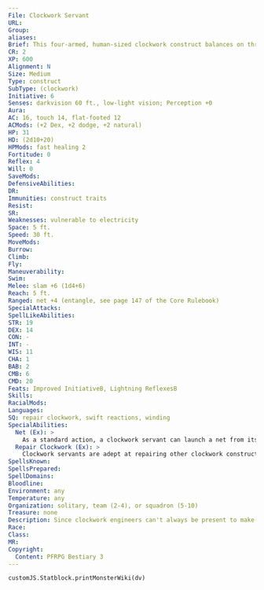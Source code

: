 ```yaml
---
File: Clockwork Servant
URL: 
Group: 
aliases: 
Brief: This four-armed, human-sized clockwork construct balances on three legs that rise into a central body.
CR: 2
XP: 600
Alignment: N
Size: Medium
Type: construct
SubType: (clockwork)
Initiative: 6
Senses: darkvision 60 ft., low-light vision; Perception +0
Aura: 
AC: 16, touch 14, flat-footed 12
ACMods: (+2 Dex, +2 dodge, +2 natural)
HP: 31
HD: (2d10+20)
HPMods: fast healing 2
Fortitude: 0
Reflex: 4
Will: 0
SaveMods: 
DefensiveAbilities: 
DR: 
Immunities: construct traits
Resist: 
SR: 
Weaknesses: vulnerable to electricity
Space: 5 ft.
Speed: 30 ft.
MoveMods: 
Burrow: 
Climb: 
Fly: 
Maneuverability: 
Swim: 
Melee: slam +6 (1d4+6)
Reach: 5 ft.
Ranged: net +4 (entangle, see page 147 of the Core Rulebook)
SpecialAttacks: 
SpellLikeAbilities: 
STR: 19
DEX: 14
CON: -
INT: -
WIS: 11
CHA: 1
BAB: 2
CMB: 6
CMD: 20
Feats: Improved InitiativeB, Lightning ReflexesB
Skills: 
RacialMods: 
Languages: 
SQ: repair clockwork, swift reactions, winding
SpecialAbilities:
  Net (Ex): >
    As a standard action, a clockwork servant can launch a net from its shoulder. The launcher itself can contain up to five nets-loading a folded net into the launcher is a standard action. Some clockwork servants are outfitted with masterwork or even magic nets, although the clockwork servant presented here is armed with standard nets.
  Repair Clockwork (Ex): >
    Clockwork servants are adept at repairing other clockwork constructs. As a standard action that does not provoke an attack of opportunity, a clockwork servant can repair damage done to either itself or an adjacent clockwork creature, healing 1d10 points of damage to the target.
SpellsKnown: 
SpellsPrepared: 
SpellDomains: 
Bloodline: 
Environment: any
Temperature: any
Organization: solitary, team (2-4), or squadron (5-10)
Treasure: none
Description: Since clockwork engineers can't always be present to make sure their devices are working at full capacity, the clockwork servant was invented to serve that role. Clockwork servants excel at repairing themselves and other clockworks on the battlefield, proving useful for skirmishes and campaigns alike.  Rumors of clockwork servants with magically imparted intelligence persist among explorers of certain strange ruins-while no smarter than the average human, such "awakened" clockwork servants have skills and feats as appropriate for their Hit Dice (Disable Device +7, Perception +2, and Skill Focus [Disable Device] for most intelligent clockwork servants), and are said to serve in more complex roles than mere repair workers. An intelligent clockwork has an Intelligence score of 11 and can speak one language.  Clockwork servants are about 5 feet tall and weigh over 400 pounds.  Construction  The creator of a clockwork servant must start with crafted clockwork pieces worth 500 gp.  CLOCKWORK SERVANT  CL 12th; Price 7,500 gp (13,500 for an intelligent servant)  Construction  Requirements Craft Construct, geas/quest and make whole, creator must be at least caster level 12th; Skill Craft (clockwork) DC 20; Cost 4,000 gp (7,000 for an intelligent clockwork servant)
Race: 
Class: 
MR: 
Copyright:
  Content: PFRPG Bestiary 3
---
```

```dataviewjs
customJS.Statblock.printMonsterWiki(dv)
```

